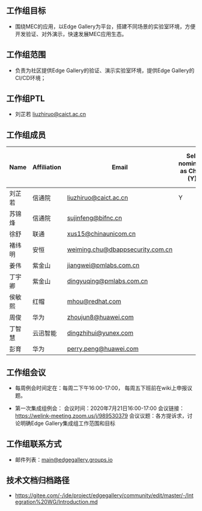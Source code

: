 ## 工作组目标
* 围绕MEC的应用，以Edge Gallery为平台，搭建不同场景的实验室环境，方便开发验证、对外演示，快速发展MEC应用生态。

## 工作组范围
* 负责为社区提供Edge Gallery的验证、演示实验室环境，提供Edge Gallery的CI/CD环境；

## 工作组PTL
* 刘芷若 liuzhiruo@caict.ac.cn

## 工作组成员
|   **Name**          | **Affiliation**       | **Email**                                                   |  **Self nominate as Chair (Y)** | **Self Nominate as Co-Chair (Y/N)** |
|-----------------------|-----------------------|-------------------------------------------------------------|--------------------------------|-------------------------------------|
| 刘芷若     | 信通院   |  liuzhiruo@caict.ac.cn   | Y  |   |
| 苏锦烽     | 信通院   |  sujinfeng@bifnc.cn   |   |   |
| 徐舒      | 联通    | xus15@chinaunicom.cn |                          |                                     |
| 褚纬明     | 安恒           | weiming.chu@dbappsecurity.com.cn     |                               |                                     |
| 姜伟       | 紫金山  | jiangwei@pmlabs.com.cn  |                               |                                     |
| 丁宇卿       | 紫金山  | dingyuqing@pmlabs.com.cn  |                               |                                     |
| 侯敏熙      | 红帽  | mhou@redhat.com|                               |                                     |
| 周俊      | 华为  | zhoujun8@huawei.com |                               |                                     |
|丁智慧    |  云迅智能  | dingzhihui@yunex.com  |  |  |
|彭育    |  华为 | perry.peng@huawei.com  |  |  |
## 工作组会议
* 每周例会时间定在：每周二下午16:00-17:00，  每周五下班前在wiki上申报议题。

* 第一次集成组例会：
会议时间：2020年7月21日16:00-17:00
会议链接：https://welink-meeting.zoom.us/j/989530379
会议议题：各方提诉求，讨论明确Edge Gallery集成组工作范围和目标

## 工作组联系方式
* 邮件列表：main@edgegallery.groups.io

## 技术文档归档路径
- https://gitee.com/-/ide/project/edgegallery/community/edit/master/-/Integration%20WG/Introduction.md